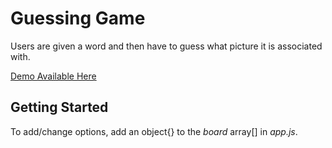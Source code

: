 # Guessing Game

Users are given a word and then have to guess what picture it is associated with.

[Demo Available Here](https://jadeallencook.github.io/Guessing-Game/)

## Getting Started

To add/change options, add an object{} to the *board* array[] in *app.js*.